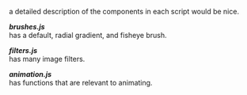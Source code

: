a detailed description of the components in each script would be nice.    
     
***brushes.js***    
has a default, radial gradient, and fisheye brush.    
    
***filters.js***    
has many image filters.    
        
***animation.js***    
has functions that are relevant to animating.

